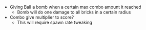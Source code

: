 - Giving Ball a bomb when a certain max combo amount it reached
	- Bomb will do one damage to all bricks in a certain radius
- Combo give multiplier to score?
	- This will require spawn rate tweaking